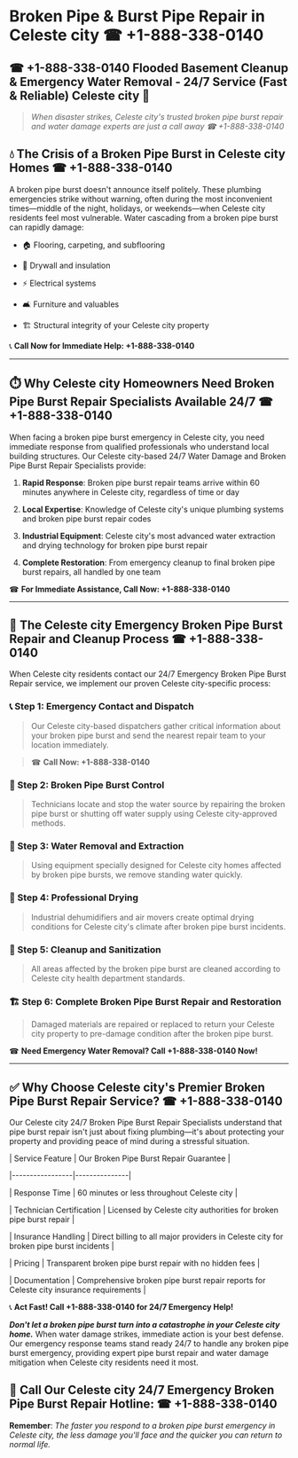 # Broken Pipe & Burst Pipe Repair in Celeste city ☎ +1-888-338-0140  
## ☎ +1-888-338-0140 Flooded Basement Cleanup & Emergency Water Removal - 24/7 Service (Fast & Reliable) Celeste city 🚨  

> *When disaster strikes, Celeste city's trusted broken pipe burst repair and water damage experts are just a call away ☎ +1-888-338-0140*  

## 💧 The Crisis of a Broken Pipe Burst in Celeste city Homes ☎ +1-888-338-0140  

A broken pipe burst doesn't announce itself politely. These plumbing emergencies strike without warning, often during the most inconvenient times—middle of the night, holidays, or weekends—when Celeste city residents feel most vulnerable. Water cascading from a broken pipe burst can rapidly damage:  

* 🏠 Flooring, carpeting, and subflooring  
* 🧱 Drywall and insulation  
* ⚡ Electrical systems  
* 🛋️ Furniture and valuables  
* 🏗️ Structural integrity of your Celeste city property  

📞 **Call Now for Immediate Help: +1-888-338-0140**  

---  

## ⏱️ Why Celeste city Homeowners Need Broken Pipe Burst Repair Specialists Available 24/7 ☎ +1-888-338-0140  

When facing a broken pipe burst emergency in Celeste city, you need immediate response from qualified professionals who understand local building structures. Our Celeste city-based 24/7 Water Damage and Broken Pipe Burst Repair Specialists provide:  

1. **Rapid Response**: Broken pipe burst repair teams arrive within 60 minutes anywhere in Celeste city, regardless of time or day  
2. **Local Expertise**: Knowledge of Celeste city's unique plumbing systems and broken pipe burst repair codes  
3. **Industrial Equipment**: Celeste city's most advanced water extraction and drying technology for broken pipe burst repair  
4. **Complete Restoration**: From emergency cleanup to final broken pipe burst repairs, all handled by one team  

☎ **For Immediate Assistance, Call Now: +1-888-338-0140**  

---  

## 🔧 The Celeste city Emergency Broken Pipe Burst Repair and Cleanup Process ☎ +1-888-338-0140  

When Celeste city residents contact our 24/7 Emergency Broken Pipe Burst Repair service, we implement our proven Celeste city-specific process:  

### 📞 Step 1: Emergency Contact and Dispatch  
> Our Celeste city-based dispatchers gather critical information about your broken pipe burst and send the nearest repair team to your location immediately.  
> ☎ **Call Now: +1-888-338-0140**  

### 🚿 Step 2: Broken Pipe Burst Control  
> Technicians locate and stop the water source by repairing the broken pipe burst or shutting off water supply using Celeste city-approved methods.  

### 🌊 Step 3: Water Removal and Extraction  
> Using equipment specially designed for Celeste city homes affected by broken pipe bursts, we remove standing water quickly.  

### 💨 Step 4: Professional Drying  
> Industrial dehumidifiers and air movers create optimal drying conditions for Celeste city's climate after broken pipe burst incidents.  

### 🧼 Step 5: Cleanup and Sanitization  
> All areas affected by the broken pipe burst are cleaned according to Celeste city health department standards.  

### 🏗️ Step 6: Complete Broken Pipe Burst Repair and Restoration  
> Damaged materials are repaired or replaced to return your Celeste city property to pre-damage condition after the broken pipe burst.  

☎ **Need Emergency Water Removal? Call +1-888-338-0140 Now!**  

---  

## ✅ Why Choose Celeste city's Premier Broken Pipe Burst Repair Service? ☎ +1-888-338-0140  

Our Celeste city 24/7 Broken Pipe Burst Repair Specialists understand that pipe burst repair isn't just about fixing plumbing—it's about protecting your property and providing peace of mind during a stressful situation.  

| Service Feature | Our Broken Pipe Burst Repair Guarantee |  
|-----------------|---------------|  
| Response Time | 60 minutes or less throughout Celeste city |  
| Technician Certification | Licensed by Celeste city authorities for broken pipe burst repair |  
| Insurance Handling | Direct billing to all major providers in Celeste city for broken pipe burst incidents |  
| Pricing | Transparent broken pipe burst repair with no hidden fees |  
| Documentation | Comprehensive broken pipe burst repair reports for Celeste city insurance requirements |  

📞 **Act Fast! Call +1-888-338-0140 for 24/7 Emergency Help!**  

***Don't let a broken pipe burst turn into a catastrophe in your Celeste city home.*** When water damage strikes, immediate action is your best defense. Our emergency response teams stand ready 24/7 to handle any broken pipe burst emergency, providing expert pipe burst repair and water damage mitigation when Celeste city residents need it most.  

## 📱 Call Our Celeste city 24/7 Emergency Broken Pipe Burst Repair Hotline: ☎ +1-888-338-0140  

**Remember**: *The faster you respond to a broken pipe burst emergency in Celeste city, the less damage you'll face and the quicker you can return to normal life.*